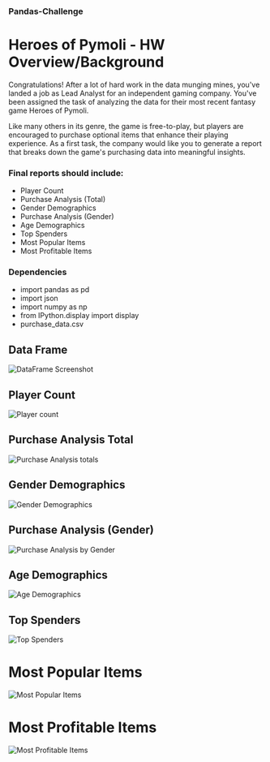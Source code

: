### Pandas-Challenge

# Heroes of Pymoli - HW Overview/Background 

Congratulations! After a lot of hard work in the data munging mines, you've landed a job as Lead Analyst for an independent gaming company. You've been assigned the task of analyzing the data for their most recent fantasy game Heroes of Pymoli.

Like many others in its genre, the game is free-to-play, but players are encouraged to purchase optional items that enhance their playing experience. As a first task, the company would like you to generate a report that breaks down the game's purchasing data into meaningful insights.

### Final reports should include:
* Player Count 
* Purchase Analysis (Total)
* Gender Demographics 
* Purchase Analysis (Gender)
* Age Demographics 
* Top Spenders 
* Most Popular Items 
* Most Profitable Items 

### Dependencies 
* import pandas as pd
* import json
* import numpy as np
* from IPython.display import display
* purchase_data.csv

## Data Frame 
![DataFrame Screenshot](https://user-images.githubusercontent.com/60369894/88494019-1c8e3000-cf82-11ea-92b1-f3984bf579e6.PNG)

## Player Count 
![Player count](https://user-images.githubusercontent.com/60369894/88494162-b35aec80-cf82-11ea-89e7-597219c4b7a2.PNG)

## Purchase Analysis Total 
![Purchase Analysis totals](https://user-images.githubusercontent.com/60369894/88494284-69263b00-cf83-11ea-9e96-49fc1e2876fe.PNG)

## Gender Demographics 
![Gender Demographics](https://user-images.githubusercontent.com/60369894/88494293-6fb4b280-cf83-11ea-9af2-10ee7c835a5e.PNG)

## Purchase Analysis (Gender)
![Purchase Analysis by Gender](https://user-images.githubusercontent.com/60369894/88494283-675c7780-cf83-11ea-8dc8-4677bfceb528.PNG)

## Age Demographics 
![Age Demographics](https://user-images.githubusercontent.com/60369894/88494290-6d525880-cf83-11ea-807e-c38180c59abf.PNG)

## Top Spenders 
![Top Spenders](https://user-images.githubusercontent.com/60369894/88494288-6aeffe80-cf83-11ea-903b-f3369ce9a7cd.PNG)

# Most Popular Items 
![Most Popular Items](https://user-images.githubusercontent.com/60369894/88494295-72170c80-cf83-11ea-81bc-f32b13be02d3.PNG)

# Most Profitable Items 
![Most Profitable Items](https://user-images.githubusercontent.com/60369894/88494298-76432a00-cf83-11ea-8697-7ed82c24e1bb.PNG)













